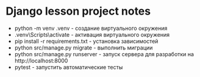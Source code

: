 # Django lesson project notes

- python -m venv .venv - создание виртуального окружения
- .venv\Scripts\activate - активация виртуального окружения
- pip install -r requirements.txt - установка зависимостей
- python src/manage.py migrate - выполнить миграции
- python src/manage.py runserver - запуск сервера для разработки на http://localhost:8000
- pytest - запустить автоматические тесты
